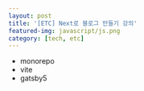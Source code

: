 ```yaml
---
layout: post
title: '[ETC] Next로 블로그 만들기 강의'
featured-img: javascript/js.png
category: [tech, etc]
---
```


- monorepo
- vite
- gatsby5
